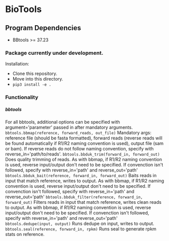 # BioTools

## Program Dependencies

- BBtools >= 37.23

### Package currently under development.
Installation: 
- Clone this repository.
- Move into this directory.
- `pip3 install -e .`

### Functionality
##### bbtools
For all bbtools, additional options can be specified with argument='parameter' passed in after mandatory arguments.
`bbtools.bbmap(reference, forward_reads, out_file)` Mandatory args: reference file (should be fasta 
formatted), forward reads (reverse reads will be found automatically if R1/R2 naming convention is used), output file (sam or bam).
If reverse reads do not follow naming convention, specify with reverse_in='path/to/reads'.
`bbtools.bbduk_trim(forward_in, forward_out)` Does quality trimming of reads.
As with bbmap, if R1/R2 naming convention is used, reverse input/output don't need to be specified.
If convenction isn't followed, specify with reverse_in='path' and reverse_out='path'
`bbtools.bbduk_bait(reference, forward_in, forward_out)` Baits reads in input that match reference, writes to output.
As with bbmap, if R1/R2 naming convention is used, reverse input/output don't need to be specified.
If convenction isn't followed, specify with reverse_in='path' and reverse_out='path'
`bbtools.bbduk_filter(reference, forward_in, forward_out)` Filters reads in input that match reference, writes clean reads to output.
As with bbmap, if R1/R2 naming convention is used, reverse input/output don't need to be specified.
If convenction isn't followed, specify with reverse_in='path' and reverse_out='path'
`bbtools.dedupe(input, output)` Runs dedupe on input, writes to output.
`bbtools.seal(reference, forward_in, rpkm)` Runs seal to generate rpkm stats on reference.
